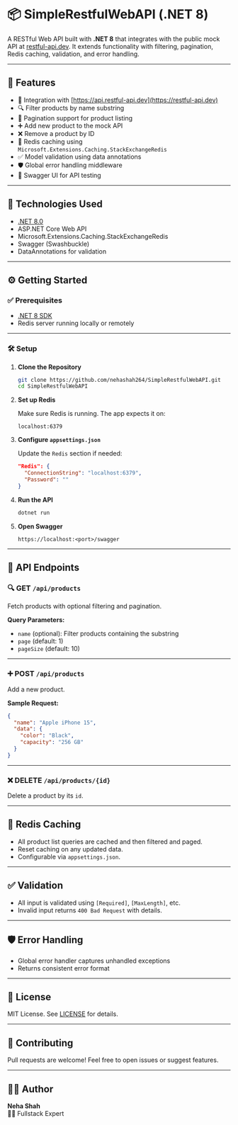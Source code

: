
# 📦 SimpleRestfulWebAPI (.NET 8)

A RESTful Web API built with **.NET 8** that integrates with the public mock API at [restful-api.dev](https://restful-api.dev). It extends functionality with filtering, pagination, Redis caching, validation, and error handling.

---

## 🚀 Features

- 🔗 Integration with [https://api.restful-api.dev](https://restful-api.dev)
- 🔍 Filter products by name substring
- 📃 Pagination support for product listing
- ➕ Add new product to the mock API
- ❌ Remove a product by ID
- 🧠 Redis caching using `Microsoft.Extensions.Caching.StackExchangeRedis`
- ✅ Model validation using data annotations
- 🛡️ Global error handling middleware
- 🧪 Swagger UI for API testing

---

## 🧰 Technologies Used

- [.NET 8.0](https://dotnet.microsoft.com/en-us/download/dotnet/8.0)
- ASP.NET Core Web API
- Microsoft.Extensions.Caching.StackExchangeRedis
- Swagger (Swashbuckle)
- DataAnnotations for validation

---

## ⚙️ Getting Started

### ✅ Prerequisites

- [.NET 8 SDK](https://dotnet.microsoft.com/en-us/download/dotnet/8.0)
- Redis server running locally or remotely

---

### 🛠️ Setup

1. **Clone the Repository**
   ```bash
   git clone https://github.com/nehashah264/SimpleRestfulWebAPI.git
   cd SimpleRestfulWebAPI
   ```

2. **Set up Redis**

   Make sure Redis is running. The app expects it on:
   ```
   localhost:6379
   ```

3. **Configure `appsettings.json`**

   Update the `Redis` section if needed:

   ```json
   "Redis": {
     "ConnectionString": "localhost:6379",
     "Password": "" 
   }
   ```

4. **Run the API**
   ```bash
   dotnet run
   ```

5. **Open Swagger**
   ```
   https://localhost:<port>/swagger
   ```

---

## 📡 API Endpoints

### 🔍 GET `/api/products`

Fetch products with optional filtering and pagination.

**Query Parameters:**
- `name` (optional): Filter products containing the substring
- `page` (default: 1)
- `pageSize` (default: 10)

---

### ➕ POST `/api/products`

Add a new product.

**Sample Request:**
```json
{
  "name": "Apple iPhone 15",
  "data": {
    "color": "Black",
    "capacity": "256 GB"
  }
}
```

---

### ❌ DELETE `/api/products/{id}`

Delete a product by its `id`.

---

## 🧠 Redis Caching

- All product list queries are cached and then filtered and paged.
- Reset caching on any updated data.
- Configurable via `appsettings.json`.

---

## ✅ Validation

- All input is validated using `[Required]`, `[MaxLength]`, etc.
- Invalid input returns `400 Bad Request` with details.

---

## 🛡️ Error Handling

- Global error handler captures unhandled exceptions
- Returns consistent error format

---

## 📄 License

MIT License. See [LICENSE](LICENSE) for details.

---

## 🤝 Contributing

Pull requests are welcome! Feel free to open issues or suggest features.

---

## 🙋‍♀️ Author

**Neha Shah**  
👩‍💻 Fullstack Expert
